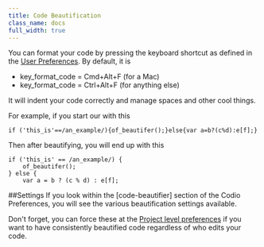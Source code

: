 ```yaml
---
title: Code Beautification
class_name: docs
full_width: true
---
```


You can format your code by pressing the keyboard shortcut as defined in the [User Preferences](/docs/settings-prefs/codio-prefs). By default, it is 

- key_format_code = Cmd+Alt+F (for a Mac)
- key_format_code = Ctrl+Alt+F (for anything else)

It will indent your code correctly and manage spaces and other cool things.

For example, if you start our with this

	if ('this_is'==/an_example/){of_beautifer();}else{var a=b?(c%d):e[f];}

Then after beautifying, you will end up with this

	if ('this_is' == /an_example/) {
	    of_beautifer();
	} else {
	    var a = b ? (c % d) : e[f];

##Settings
If you look within the [code-beautifier] section of the Codio Preferences, you will see the various beautification settings available. 

Don't forget, you can force these at the [Project level preferences](/docs/settings-prefs/project-prefs) if you want to have consistently beautified code regardless of who edits your code.
